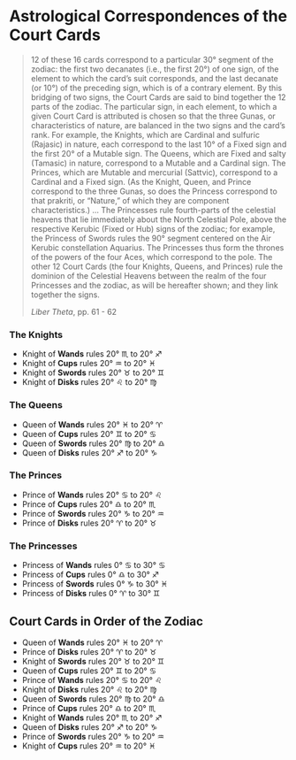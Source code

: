 # Astrological Correspondences of the Court Cards

>12 of these 16 cards correspond to a particular 30° segment of the zodiac: the first two decanates (i.e., the first 20°) of one sign, of the element to which the card’s suit corresponds, and the last decanate (or 10°) of the preceding sign, which is of a contrary element. By this bridging of two signs, the Court Cards are said to bind together the 12 parts of the zodiac.
>The particular sign, in each element, to which a given Court Card is attributed is chosen so that the three Gunas, or characteristics of nature, are balanced in the two signs and the card’s rank. For example, the Knights, which are Cardinal and sulfuric (Rajasic) in nature, each correspond to the last 10° of a Fixed sign and the first 20° of a Mutable sign. The Queens, which are Fixed and salty (Tamasic) in nature, correspond to a Mutable and a Cardinal sign. The Princes, which are Mutable and mercurial (Sattvic), correspond to a Cardinal and a Fixed sign. (As the Knight, Queen, and Prince correspond to the three Gunas, so does the Princess correspond to that prakriti, or “Nature,” of which they are component characteristics.)
>...
>The Princesses rule fourth-parts of the celestial heavens that lie immediately about the North Celestial Pole, above the respective Kerubic (Fixed or Hub) signs of the zodiac; for example, the Princess of Swords rules the 90° segment centered on the Air Kerubic constellation Aquarius. The Princesses thus form the thrones of the powers of the four Aces, which correspond to the pole. The other 12 Court Cards (the four Knights, Queens, and Princes) rule the dominion of the Celestial Heavens between the realm of the four Princesses and the zodiac, as will be hereafter shown; and they link together the signs.
>
>*Liber Theta*, pp. 61 - 62



### The Knights

- Knight of **Wands**  rules 20° ♏︎ to 20° ♐︎
- Knight of **Cups**   rules 20° ♒︎ to 20° ♓︎
- Knight of **Swords** rules 20° ♉︎ to 20° ♊︎
- Knight of **Disks**  rules 20° ♌︎ to 20° ♍︎


### The Queens

- Queen of **Wands**  rules 20° ♓︎ to 20° ♈︎
- Queen of **Cups**   rules 20° ♊︎ to 20° ♋︎
- Queen of **Swords** rules 20° ♍︎ to 20° ♎︎
- Queen of **Disks**  rules 20° ♐︎ to 20° ♑︎


### The Princes

- Prince of **Wands**  rules 20° ♋︎ to 20° ♌︎
- Prince of **Cups**   rules 20° ♎︎ to 20° ♏︎
- Prince of **Swords** rules 20° ♑︎ to 20° ♒︎
- Prince of **Disks**  rules 20° ♈︎ to 20° ♉︎


### The Princesses

- Princess of **Wands**  rules 0° ♋︎ to 30° ♋︎
- Princess of **Cups**   rules 0° ♎︎ to 30° ♐︎
- Princess of **Swords** rules 0° ♑︎ to 30° ♓︎
- Princess of **Disks**  rules 0° ♈︎ to 30° ♊︎



## Court Cards in Order of the Zodiac

- Queen of **Wands**   rules 20° ♓︎ to 20° ♈︎
- Prince of **Disks**  rules 20° ♈︎ to 20° ♉︎
- Knight of **Swords** rules 20° ♉︎ to 20° ♊︎
- Queen of **Cups**    rules 20° ♊︎ to 20° ♋︎
- Prince of **Wands**  rules 20° ♋︎ to 20° ♌︎
- Knight of **Disks**  rules 20° ♌︎ to 20° ♍︎
- Queen of **Swords**  rules 20° ♍︎ to 20° ♎︎
- Prince of **Cups**   rules 20° ♎︎ to 20° ♏︎
- Knight of **Wands**  rules 20° ♏︎ to 20° ♐︎
- Queen of **Disks**   rules 20° ♐︎ to 20° ♑︎
- Prince of **Swords** rules 20° ♑︎ to 20° ♒︎
- Knight of **Cups**   rules 20° ♒︎ to 20° ♓︎